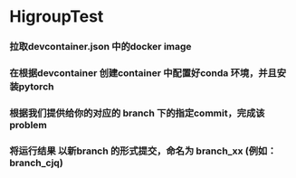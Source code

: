 # HigroupTest

### 拉取devcontainer.json 中的docker image

### 在根据devcontainer 创建container 中配置好conda 环境，并且安装pytorch

### 根据我们提供给你的对应的 branch 下的指定commit，完成该problem

### 将运行结果 以新branch 的形式提交，命名为 branch_xx (例如：branch_cjq)